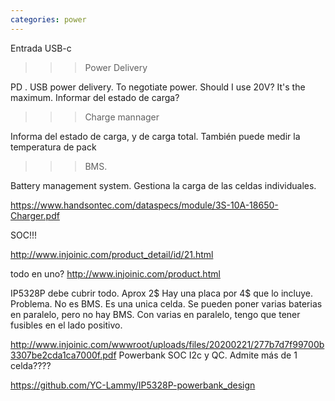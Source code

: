 ```yaml
---
categories: power
---
```


Entrada USB-c

>>> Power Delivery

PD . USB power delivery. To negotiate power. Should I use 20V? It's the maximum. Informar del estado de carga?

>>> Charge mannager

Informa del estado de carga, y de carga total. También puede medir la temperatura de pack

>>> BMS. 

Battery management system. Gestiona la carga de las celdas individuales.

https://www.handsontec.com/dataspecs/module/3S-10A-18650-Charger.pdf

SOC!!!

http://www.injoinic.com/product_detail/id/21.html

todo en uno?
http://www.injoinic.com/product.html

IP5328P debe cubrir todo. Aprox 2$ Hay una placa por 4$ que lo incluye. Problema. No es BMS. Es una unica celda. Se pueden poner varias baterias en paralelo, pero no hay BMS.
Con varias en paralelo, tengo que tener fusibles en el lado positivo.

http://www.injoinic.com/wwwroot/uploads/files/20200221/277b7d7f99700b3307be2cda1ca7000f.pdf
Powerbank SOC
I2c y QC. Admite más de 1 celda????


https://github.com/YC-Lammy/IP5328P-powerbank_design




